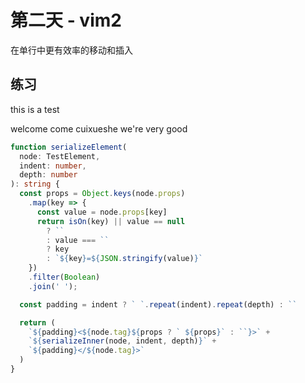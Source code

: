 # 第二天 - vim2
在单行中更有效率的移动和插入


## 练习

   this is a test   


welcome come cuixueshe we're very good

```ts
function serializeElement(
  node: TestElement,
  indent: number,
  depth: number
): string {
  const props = Object.keys(node.props)
    .map(key => {
      const value = node.props[key]
      return isOn(key) || value == null
        ? ``
        : value === ``
        ? key
        : `${key}=${JSON.stringify(value)}`
    })
    .filter(Boolean)
    .join(' ');

  const padding = indent ? ` `.repeat(indent).repeat(depth) : ``

  return (
    `${padding}<${node.tag}${props ? ` ${props}` : ``}>` +
    `${serializeInner(node, indent, depth)}` +
    `${padding}</${node.tag}>`
  )
}

```


